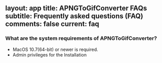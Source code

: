 layout: app
title: APNGToGifConverter FAQs
subtitle: Frequently asked questions (FAQ)
comments: false
current: faq
---

### What are the system requirements of APNGToGifConverter?
- MacOS 10.7(64-bit) or newer is required.
- Admin privileges for the Installation
